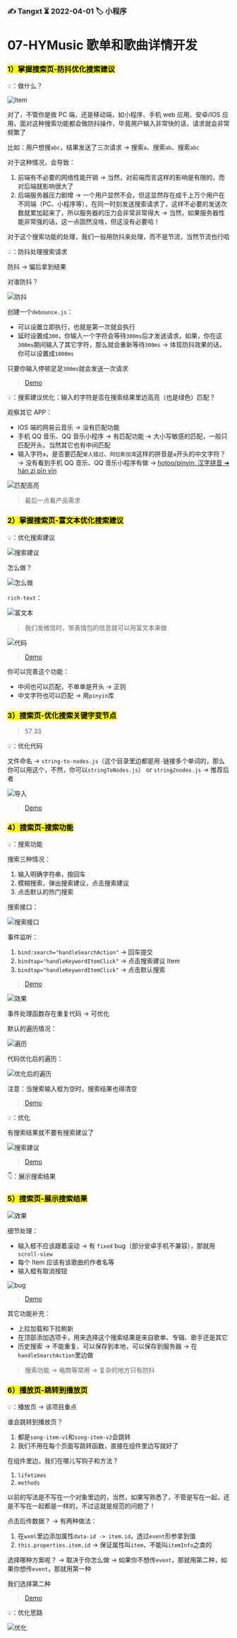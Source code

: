 ### ✍️ Tangxt ⏳ 2022-04-01 🏷️ 小程序

# 07-HYMusic 歌单和歌曲详情开发

### <mark>1）掌握搜索页-防抖优化搜索建议</mark>

💡：做什么？

![Item](assets/img/2022-04-03-18-43-27.png)

对了，不管你是做 PC 端，还是移动端，如小程序、手机 web 应用、安卓/IOS 应用，面对这种搜索功能都会做防抖操作，毕竟用户输入非常快的话，请求就会非常频繁了

比如：用户想搜`abc`，结果发送了三次请求 -> 搜索`a`、搜索`ab`、搜索`abc`

对于这种情况，会导致：

1. 前端有不必要的网络性能开销 -> 当然，对前端而言这样的影响是有限的，而对后端就影响很大了
2. 后端服务器压力剧增 -> 一个用户显然不会，但这显然存在成千上万个用户在不同端（PC、小程序等），在同一时刻发送搜索请求了，这样不必要的发送次数就累加起来了，所以服务器的压力会非常非常得大 -> 当然，如果服务器性能非常强的话，这一点固然没啥，但这没有必要哈！

对于这个搜索功能的处理，我们一般用防抖来处理，而不是节流，当然节流也行哈

💡：防抖处理搜索请求

防抖 -> 偏后拿到结果

对谁防抖？

![防抖](assets/img/2022-04-03-19-08-29.png)

创建一个`debounce.js`：

- 可以设置立即执行，也就是第一次就会执行
- 延时设置成`300`，你输入一个字符会等待`300ms`后才发送请求，如果，你在这`300ms`期间输入了其它字符，那么就会重新等待`300ms` -> 体现防抖效果的话，你可以设置成`1000ms`

只要你输入停顿足足`300ms`就会发送一次请求

> [Demo](https://github.com/ppambler/QQMusic/commit/e0569c9)

💡：搜索建议优化：输入的字符是否在搜索结果里边高亮（也是绿色）匹配？

观察其它 APP：

- IOS 端的网易云音乐 -> 没有匹配功能
- 手机 QQ 音乐、QQ 音乐小程序 -> 有匹配功能 -> 大小写敏感的匹配，一般只匹配开头，当然其它也有中间匹配
- 输入字符`a`，是否要匹配`爱人错过`、`阿拉斯加湾`这样的拼音是`a`开头的中文字符？ -> 没有看到手机 QQ 音乐、QQ 音乐小程序有做 -> [hotoo/pinyin: 汉字拼音 ➜ hàn zì pīn yīn](https://github.com/hotoo/pinyin)

![匹配高亮](assets/img/2022-04-03-20-02-46.png)

> 最后一点看产品需求

### <mark>2）掌握搜索页-富文本优化搜索建议</mark>

💡：优化搜索建议

![搜索建议](assets/img/2022-04-03-20-14-49.png)

怎么做？

![怎么做](assets/img/2022-04-04-19-12-05.png)

`rich-text`：

![富文本](assets/img/2022-04-04-19-23-24.png)

> 我们发微信时，带表情包的信息就可以用富文本来做

![代码](assets/img/2022-04-04-20-20-26.png)

> [Demo](https://github.com/ppambler/QQMusic/commit/1710f34)

你可以完善这个功能：

- 中间也可以匹配，不单单是开头 -> 正则
- 中文字符也可以匹配 -> 用`pinyin`库

### <mark>3）搜索页-优化搜索关键字变节点</mark>

> 57 33

💡：优化代码

文件命名 -> `string-to-nodes.js`（这个目录里边都是用`-`链接多个单词的，那么你可以用这个，不然，你可以`stringToNodes.js`） or `string2nodes.js` -> 推荐后者

![导入](assets/img/2022-04-11-17-31-58.png)

> [Demo](https://github.com/ppambler/QQMusic/commit/7e6cd43)

### <mark>4）搜索页-搜索功能</mark>

💡：搜索功能

搜索三种情况：

1. 输入明确字符串，按回车
2. 模糊搜索，弹出搜索建议，点击搜索建议
3. 点击默认的热门搜索

搜索接口：

![搜索接口](assets/img/2022-04-11-17-43-53.png)

事件监听：

1. `bind:search="handleSearchAction"` -> 回车提交
2. `bindtap="handleKeywordItemClick"` -> 点击搜索建议 Item
3. `bindtap="handleKeywordItemClick"` -> 点击默认搜索

> [Demo](https://github.com/ppambler/QQMusic/commit/573e28b)

![效果](assets/img/2022-04-11-18-28-49.png)

事件处理函数存在重复代码 -> 可优化

默认的遍历情况：

![遍历](assets/img/2022-04-11-18-46-07.png)

代码优化后的遍历：

![优化后的遍历](assets/img/2022-04-11-18-59-32.png)

注意：当搜索输入框为空时，搜索结果也得清空

> [Demo](https://github.com/ppambler/QQMusic/commit/80cc2c7)

💡：优化

有搜索结果就不要有搜索建议了

![搜索建议](assets/img/2022-04-11-18-01-59.png)

> [Demo](https://github.com/ppambler/QQMusic/commit/9107fc2)

👇：展示搜索结果

### <mark>5）搜索页-展示搜索结果</mark>

![效果](assets/img/2022-04-12-18-29-05.png)

细节处理：

- 输入框不应该跟着滚动 -> 有 `fixed` bug（部分安卓手机不兼容），那就用`scroll-view`
- 每个 Item 应该有该歌曲的作者名等
- 输入框有取消按钮

![bug](assets/img/2022-04-12-18-21-46.png)

> [Demo](https://github.com/ppambler/QQMusic/commit/6f8be46)

其它功能补充：

- 上拉加载和下拉刷新
- 在顶部添加选项卡，用来选择这个搜索结果是来自歌单、专辑、歌手还是其它
- 历史搜索 -> 不能重复、可以保存到本地，可以保存到服务器 -> 在`handleSearchAction`里边做

> 搜索功能 -> 电商等常用 -> 复杂的地方只有防抖

### <mark>6）播放页-跳转到播放页</mark>

💡：播放页 -> 该项目重点

谁会跳转到播放页？

1. 都是`song-item-v1`和`song-item-v2`会跳转
2. 我们不用在每个页面写跳转函数，直接在组件里边写就好了

在组件里边，我们在哪儿写钩子和方法？

1. `lifetimes`
2. `methods`

以前的写法是不写在一个对象里边的，当然，如果写熟悉了，不管是写在一起，还是不写在一起都是一样的，不过这就是规范的问题了！

点击后传数据？ -> 有两种做法：

1. 在`wxml`里边添加属性`data-id -> item.id`，透过`event`形参拿到值
2. `this.properties.item.id` -> 保证属性叫`item`，不能叫`itemInfo`之类的

选择哪种方案呢？ -> 取决于你怎么做 -> 如果你不想传`event`，那就用第二种，如果你想传`event`，那就用第一种

我们选择第二种

> [Demo](https://github.com/ppambler/QQMusic/commit/fa7979e)

💡：优化思路

![优化](assets/img/2022-04-12-19-10-55.png)
